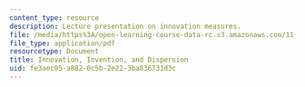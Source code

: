 ```yaml
---
content_type: resource
description: Lecture presentation on innovation measures.
file: /media/https%3A/open-learning-course-data-rc.s3.amazonaws.com/11-481j-analyzing-and-accounting-for-regional-economic-growth-spring-2009/fe3aec05a8820c5b2e223ba836731d3c_MIT11_481Js09_lec13.pdf
file_type: application/pdf
resourcetype: Document
title: Innovation, Invention, and Dispersion
uid: fe3aec05-a882-0c5b-2e22-3ba836731d3c
---
```

